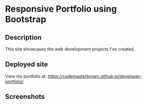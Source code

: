 # Responsive Portfolio using Bootstrap

## Description

This site showcases the web development projects I've created. 



## Deployed site

View my portfolio at: https://codemasterbrown.github.io/developer-portfolio/


## Screenshots





